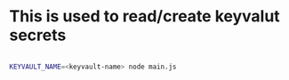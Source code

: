 # This is used to read/create keyvalut secrets

```bash

KEYVAULT_NAME=<keyvault-name> node main.js

```

